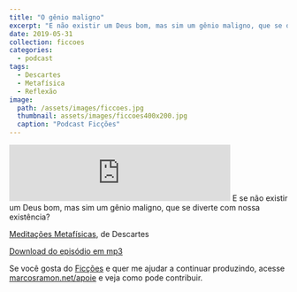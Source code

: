 ```yaml
---
title: "O gênio maligno"
excerpt: "E não existir um Deus bom, mas sim um gênio maligno, que se diverte com nossa existência?"
date: 2019-05-31
collection: ficcoes
categories:
  - podcast
tags: 
  - Descartes
  - Metafísica
  - Reflexão
image: 
  path: /assets/images/ficcoes.jpg
  thumbnail: assets/images/ficcoes400x200.jpg
  caption: "Podcast Ficções"
---
```


<iframe src="https://anchor.fm/podcastficcoes/embed/episodes/O-gnio-maligno-e474od" height="102px" width="400px" frameborder="0" scrolling="no"></iframe>
E se não existir um Deus bom, mas sim um gênio maligno, que se diverte com nossa existência?

[Meditações Metafísicas](https://amzn.to/2Wel388), de Descartes

[Download do episódio em mp3](https://s3-us-west-2.amazonaws.com/anchor-audio-bank/production/2019-4-31/16246043-44100-2-1a6d0503afd09.mp3)
 
Se você gosta do [Ficções](https://marcosramon.net/ficcoes/) e quer me ajudar a continuar produzindo, acesse [marcosramon.net/apoie](https://marcosramon.net/apoie/) e veja como pode contribuir.
